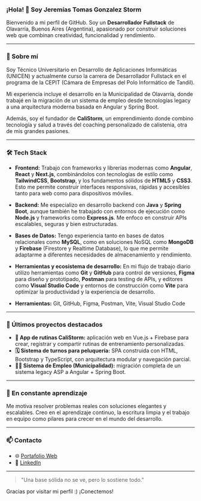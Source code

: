 ### ¡Hola! 👋 Soy Jeremías Tomas Gonzalez Storm

Bienvenido a mi perfil de GitHub. Soy un **Desarrollador Fullstack** de Olavarría, Buenos Aires (Argentina), apasionado por construir soluciones web que combinan creatividad, funcionalidad y rendimiento.

---

### 🚀 Sobre mí
Soy Técnico Universitario en Desarrollo de Aplicaciones Informáticas (UNICEN) y actualmente curso la carrera de Desarrollador Fullstack en el programa de la CEPIT (Cámara de Empresas del Polo Informático de Tandil).

Mi experiencia incluye el desarrollo en la Municipalidad de Olavarría, donde trabajé en la migración de un sistema de empleo desde tecnologías legacy a una arquitectura moderna basada en Angular y Spring Boot.

Además, soy el fundador de **CaliStorm**, un emprendimiento donde combino tecnología y salud a través del coaching personalizado de calistenia, otra de mis grandes pasiones.

---

### 🛠️ Tech Stack

* **Frontend:**
  Trabajo con frameworks y librerías modernas como **Angular**, **React** y **Next.js**, combinándolos con tecnologías de estilo como **TailwindCSS**, **Bootstrap**, y los fundamentos sólidos de **HTML5** y **CSS3**. Esto me permite construir interfaces responsivas, rápidas y accesibles tanto para web como para dispositivos móviles.

* **Backend:**
  Me especializo en desarrollo backend con **Java** y **Spring Boot**, aunque también he trabajado con entornos de ejecución como **Node.js** y frameworks como **Express.js**. Me enfoco en construir APIs escalables, seguras y bien estructuradas.

* **Bases de Datos:**
  Tengo experiencia tanto en bases de datos relacionales como **MySQL**, como en soluciones NoSQL como **MongoDB** y **Firebase** (Firestore y Realtime Database), lo que me permite adaptarme a diferentes necesidades de almacenamiento y rendimiento.

* **Herramientas y ecosistema de desarrollo:**
  En mi flujo de trabajo diario utilizo herramientas como **Git** y **GitHub** para control de versiones, **Figma** para diseño y prototipado, **Postman** para testing de APIs, y editores como **Visual Studio Code** y entornos de construcción como **Vite** para optimizar la productividad y la experiencia de desarrollo.

* **Herramientas:** Git, GitHub, Figma, Postman, Vite, Visual Studio Code

---

### 📌 Últimos proyectos destacados
- **📲 App de rutinas CaliStorm:** aplicación web en Vue.js + Firebase para crear, registrar y compartir rutinas de entrenamiento personalizadas.
- **🗓️ Sistema de turnos para peluquería:** SPA construida con HTML, Bootstrap y TypeScript, con arquitectura modular y navegación parcial.
- **🧑‍💼 Sistema de Empleo (Municipalidad):** migración completa de un sistema legacy ASP a Angular + Spring Boot.

---

### 🧠 En constante aprendizaje
Me motiva resolver problemas reales con soluciones elegantes y escalables. Creo en el aprendizaje continuo, la escritura limpia y el trabajo en equipo como pilares para crecer en el mundo del desarrollo.

---

### 📫 Contacto
- 🌐 [Portafolio Web](https://jeremiasstorm.vercel.app)
- 💼 [LinkedIn]([https://www.linkedin.com/in/jeremiasstorm](https://www.linkedin.com/in/jerestormdev/))

---

> "Una base sólida no se ve, pero lo sostiene todo."

Gracias por visitar mi perfil :) ¡Conectemos!
